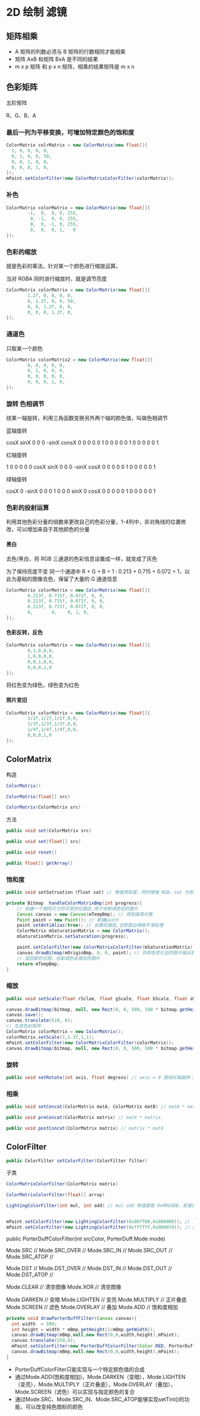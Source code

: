 # 2D 绘制 滤镜

## 矩阵相乘

- A 矩阵的列数必须与 B 矩阵的行数相同才能相乘
- 矩阵 AxB 和矩阵 BxA 是不同的结果
- m x p 矩阵 和 p x n 矩阵，相乘的结果矩阵是 m x n

## 色彩矩阵

五阶矩阵

R、G、B、A

### 最后一列为平移变换，可增加特定颜色的饱和度

```java
ColorMatrix colrMatrix = new ColorMatrix(new float[]{
  1, 0, 0, 0, 0,
  0, 1, 0, 0, 50,
  0, 0, 1, 0, 0,
  0, 0, 0, 1, 0,
});
mPaint.setColorFilter(new ColorMatrixColorFilter(colorMatrix));
```

### 补色

```java
ColorMatrix colorMatrix = new ColorMatrix(new float[]{
        -1,  0,  0, 0, 255,
         0, -1,  0, 0, 255,
         0,  0, -1, 0, 255,
         0,  0,  0, 1,   0
});
```

### 色彩的缩放

就是色彩的乘法，针对某一个颜色进行缩放运算。

当对 RGBA 同时进行缩放时，就是调节亮度

```java
ColorMatrix colorMatrix = new ColorMatrix(new float[]{
        1.2f, 0, 0, 0, 0,
        0, 1.2f, 0, 0, 50,
        0, 0, 1.2f, 0, 0,
        0, 0, 0, 1.2f, 0,
});
```

### 通道色

只取某一个颜色

```java
ColorMatrix colorMatrix2 = new ColorMatrix(new float[]{
        0, 0, 0, 0, 0,
        0, 1, 0, 0, 0,
        0, 0, 0, 0, 0,
        0, 0, 0, 1, 0,
});
```

### 旋转 色相调节

绕某一轴旋转，利用三角函数变换另外两个轴的颜色值，叫做色相调节

蓝轴旋转

cosX  sinX  0 0 0
-sinX consX 0 0 0
 0     0    1 0 0
 0     0    0 1 0
 0     0    0 0 1

红轴旋转

1   0    0   0 0
0 cosX  sinX 0 0
0 -sinX cosX 0 0
0   0    0   1 0
0   0    0   0 1

绿轴旋转

cosX 0 -sinX 0 0
 0   1   0   0 0
sinX 0  cosX 0 0
 0   0   0   1 0
 0   0   0   0 1

### 色彩的投射运算

利用其他色彩分量的倍数来更改自己的色彩分量，1-4列中，非对角线的位置修改，可以增加来自于其他颜色的分量

#### 黑白

去色/黑白，将 RGB 三通道的色彩信息设置成一样，就变成了灰色

为了保持亮度不变 同一个通道中 R + G + B = 1 : 0.213 + 0.715 + 0.072 = 1，以此为基础的图像去色，保留了大量的 G 通道信息

```java
ColorMatrix colorMatrix = new ColorMatrix(new float[]{
        0.213f, 0.715f, 0.072f, 0, 0,
        0.213f, 0.715f, 0.072f, 0, 0,
        0.213f, 0.715f, 0.072f, 0, 0,
        0,       0,    0, 1, 0,
});
```

#### 色彩反转，反色

```java
ColorMatrix colorMatrix = new ColorMatrix(new float[]{
        0,1,0,0,0,
        1,0,0,0,0,
        0,0,1,0,0,
        0,0,0,1,0
});
```

将红色变为绿色，绿色变为红色

#### 照片变旧

```java
ColorMatrix colorMatrix = new ColorMatrix(new float[]{
        1/2f,1/2f,1/2f,0,0,
        1/3f,1/3f,1/3f,0,0,
        1/4f,1/4f,1/4f,0,0,
        0,0,0,1,0
});
```

## ColorMatrix

构造

```java
ColorMatrix()

ColorMatrix(float[] src)

ColorMatrix(ColorMatrix src)
```

方法

```java
public void set(ColorMatrix src)

public void set(float[] src)

public void reset()

public float[] getArray()
```

### 饱和度

```java
public void setSatruation（float sat) // 增强饱和度，同时增强 RGB。sat 为色彩饱和度放大倍数，0 为无色彩，灰度图像；1为元色彩不动，超过1为色彩过度饱和
```

```java
private Bitmap  handleColorMatrixBmp(int progress){
    // 创建一个相同尺寸的可变的位图区,用于绘制调色后的图片
    Canvas canvas = new Canvas(mTempBmp); // 得到画笔对象
    Paint paint = new Paint(); // 新建paint
    paint.setAntiAlias(true); // 设置抗锯齿,也即是边缘做平滑处理
    ColorMatrix mSaturationMatrix = new ColorMatrix();
    mSaturationMatrix.setSaturation(progress);

    paint.setColorFilter(new ColorMatrixColorFilter(mSaturationMatrix));// 设置颜色变换效果
    canvas.drawBitmap(mOriginBmp, 0, 0, paint); // 将颜色变化后的图片输出到新创建的位图区
    // 返回新的位图，也即调色处理后的图片
    return mTempBmp;
}
```

### 缩放

```java
public void setScale(float rSclae, float gScale, float bScale, float aScale)
```

```java
canvas.drawBitmap(bitmap, null, new Rect(0, 0, 500, 500 * bitmap.getHeight() / bitmap.getWidth()), mPaint);
canvas.save();
canvas.translate(510, 0);
// 生成色彩矩阵
ColorMatrix colorMatrix = new ColorMatrix();
colorMatrix.setScale(1,1.3f,1,1);
mPaint.setColorFilter(new ColorMatrixColorFilter(colorMatrix));
canvas.drawBitmap(bitmap, null, new Rect(0, 0, 500, 500 * bitmap.getHeight() / bitmap.getWidth()), mPaint);
```

### 旋转

```java
public void setRotate(int axis, float degress) // axis = 0 围绕红轴旋转；1，绿轴；2，蓝轴
```

### 相乘

```java
public void setConcat(ColorMatrix matA, ColorMatrix matB) // matA * matB

public void preConcat(ColorMatrix matrix) // matX * matrix

public void postConcat(ColorMatrix matrix) // matrix * matX
```

## ColorFilter

```java
public ColorFilter setColorFilter(ColorFilter filter)
```

子类

```java
ColorMatrixColorFilter(ColorMatrix matrix)

ColorMatrixColorFilter(float[] array)

LightingColorFilter(int mul, int add) // mul add 取值都是 0xRRGGBB，前者是惩罚，后者是加法


mPaint.setColorFilter(new LightingColorFilter(0x00ff00,0x000000)); // 只显示绿色
mPaint.setColorFilter(new LightingColorFilter(0xffffff,0x0000f0)); // 颜色变得更蓝
```

public PorterDuffColorFilter(int srcColor, PorterDuff.Mode mode)

Mode.SRC //
Mode.SRC_OVER //
Mode.SRC_IN //
Mode.SRC_OUT //
Mode.SRC_ATOP //

Mode.DST //
Mode.DST_OVER //
Mode.DST_IN //
Mode.DST_OUT //
Mode.DST_ATOP //

Mode.CLEAR // 清空图像
Mode.XOR // 清空图像

Mode.DARKEN // 变暗
Mode.LIGHTEN // 变亮
Mode.MULTIPLY // 正片叠底
Mode.SCREEN // 滤色
Mode.OVERLAY // 叠加
Mode.ADD // 饱和度相加

```java
private void drawPorterDuffFilter(Canvas canvas){
  int width  = 500;
  int height = width * mBmp.getHeight()/mBmp.getWidth();
  canvas.drawBitmap(mBmp,null,new Rect(0,0,width,height),mPaint);
  canvas.translate(550,0);
  mPaint.setColorFilter(new PorterDuffColorFilter(Color.RED, PorterDuff.Mode.MULTIPLY));
  canvas.drawBitmap(mBmp,null,new Rect(0,0,width,height),mPaint);
}
```

- PorterDuffColorFilter只能实现与一个特定颜色值的合成
- 通过Mode.ADD(饱和度相加)，Mode.DARKEN（变暗），Mode.LIGHTEN（变亮），Mode.MULTIPLY（正片叠底），Mode.OVERLAY（叠加），Mode.SCREEN（滤色）可以实现与指定颜色的复合
- 通过Mode.SRC、Mode.SRC_IN、Mode.SRC_ATOP能够实现setTint()的功能，可以改变纯色图标的颜色